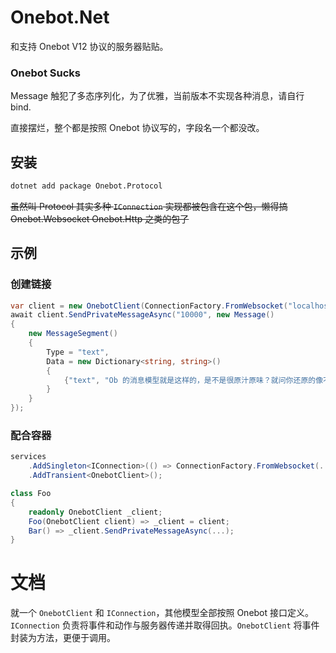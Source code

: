 # Onebot.Net

和支持 Onebot V12 协议的服务器贴贴。

### Onebot Sucks

Message 触犯了多态序列化，为了优雅，当前版本不实现各种消息，请自行 bind.

直接摆烂，整个都是按照 Onebot 协议写的，字段名一个都没改。

## 安装

```sh
dotnet add package Onebot.Protocol
```

~~虽然叫 Protocol 其实多种 `IConnection` 实现都被包含在这个包，懒得搞 Onebot.Websocket Onebot.Http 之类的包了~~

## 示例

### 创建链接

```csharp
var client = new OnebotClient(ConnectionFactory.FromWebsocket("localhost", 7890, "WHO_S_YOUR_DADDY"));
await client.SendPrivateMessageAsync("10000", new Message()
{
    new MessageSegment()
    {
        Type = "text",
        Data = new Dictionary<string, string>()
        {
            {"text", "Ob 的消息模型就是这样的，是不是很原汁原味？就问你还原的像不像吧。"}
        }
    }
});

```

### 配合容器

```csharp
services
    .AddSingleton<IConnection>(() => ConnectionFactory.FromWebsocket(...))
    .AddTransient<OnebotClient>();

class Foo
{
    readonly OnebotClient _client;
    Foo(OnebotClient client) => _client = client;
    Bar() => _client.SendPrivateMessageAsync(...);
}
```

# 文档

就一个 `OnebotClient` 和 `IConnection`，其他模型全部按照 Onebot 接口定义。
`IConnection` 负责将事件和动作与服务器传递并取得回执。`OnebotClient` 将事件封装为方法，更便于调用。